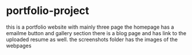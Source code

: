 # portfolio-project
this is a portfolio website with mainly three page the homepage has a emailme button and gallery section 
there is a blog page and has link to the uploaded resume as well.
the screenshots folder has the images of the webpages
